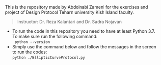 This is the repository made by Abdolnabi Zameni for the exercises and project of Design Protocol Teharn university Kish Island faculty.<br>

> Instructor: Dr. Reza Kalantari and Dr. Sadra Nojavan <br>
 - To run the code in this repository you need to have at least Python 3.7. To make sure run the following command:<br>
    ` python --version`
 - Simply use the command below and follow the messages in the screen to run the codes:<br>
`python ./EllipticCurveProtocol.py`
